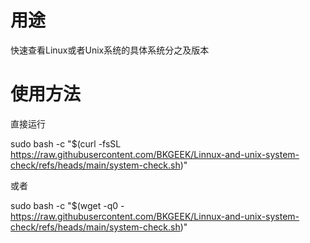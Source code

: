 # 用途
快速查看Linux或者Unix系统的具体系统分之及版本

# 使用方法
直接运行

sudo bash -c "$(curl -fsSL https://raw.githubusercontent.com/BKGEEK/Linnux-and-unix-system-check/refs/heads/main/system-check.sh)"

或者

sudo bash -c "$(wget -q0 - https://raw.githubusercontent.com/BKGEEK/Linnux-and-unix-system-check/refs/heads/main/system-check.sh)"
